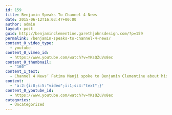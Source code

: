 ```yaml
---
id: 159
title: Benjamin Speaks To Channel 4 News
date: 2015-06-12T16:03:47+00:00
author: admin
layout: post
guid: http://benjaminclementine.garethjohnsdesign.com/?p=159
permalink: /benjamin-speaks-to-channel-4-news/
content_0_video_type:
  - youtube
content_0_vimeo_id:
  - https://www.youtube.com/watch?v=YKsQZuVx8ec
content_0_thumbnail:
  - "160"
content_1_text:
  - Channel 4 News’ Fatima Manji spoke to Benjamin Clementine about his journey from rough sleeper to rising start. Watch the interview above.
content:
  - 'a:2:{i:0;s:5:"video";i:1;s:4:"text";}'
content_0_youtube_id:
  - https://www.youtube.com/watch?v=YKsQZuVx8ec
categories:
  - Uncategorized
---
```

